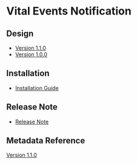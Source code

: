 # Vital Events Notification

## Design

- [Version 1.1.0](crvs-ve-design-110)
- [Version 1.0.0](crvs-ve-design-100)

## Installation

- [Installation Guide](#crvs-ve-installation)

## Release Note

- [Release Note](#crvs-ve-release-note)

## Metadata Reference

[Version 1.1.0]()
